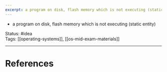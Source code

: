 ```yaml
---
excerpt: a program on disk, flash memory which is not executing (static entity)
---
```

- a program on disk, flash memory which is not executing (static entity)

Status: #idea  
Tags: [[operating-systems]], [[os-mid-exam-materials]]

---
# References